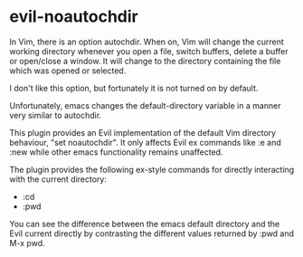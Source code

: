 evil-noautochdir
================

In Vim, there is an option autochdir. When on, Vim will change the current
working directory whenever you open a file, switch buffers, delete a buffer
or open/close a window. It will change to the directory containing the file
which was opened or selected.

I don't like this option, but fortunately it is not turned on by default.

Unfortunately, emacs changes the default-directory variable in a manner very
similar to autochdir.

This plugin provides an Evil implementation of the default Vim directory
behaviour, "set noautochdir". It only affects Evil ex commands like :e and :new
while other emacs functionality remains unaffected.

The plugin provides the following ex-style commands for directly interacting with the
current directory:

*   :cd
*   :pwd

You can see the difference between the emacs default directory and the Evil
current directly by contrasting the different values returned by :pwd and M-x pwd.
